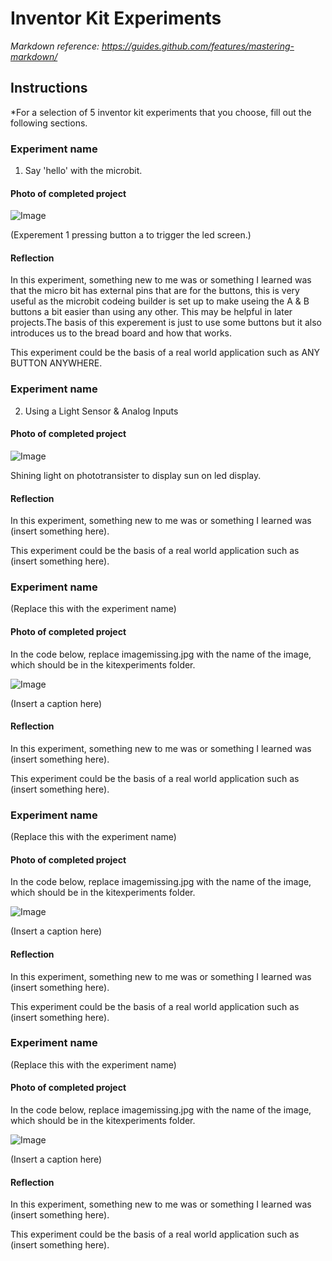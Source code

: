 # Inventor Kit Experiments

*Markdown reference: https://guides.github.com/features/mastering-markdown/*

## Instructions ##

*For a selection of 5 inventor kit experiments that you choose, fill out the following sections.

### Experiment name ###

1. Say 'hello' with the microbit.

#### Photo of completed project ####

![Image](IMG_7125.jpeg)

(Experement 1 pressing button a to trigger the led screen.)

#### Reflection ####

In this experiment, something new to me was or something I learned was that the micro bit has external pins that are for the buttons, this is very useful as the microbit codeing builder is set up to make useing the A & B buttons a bit easier than using any other. This may be helpful in later projects.The basis of this experement is just to use some buttons but it also introduces us to the bread board and how that works.  

This experiment could be the basis of a real world application such as ANY BUTTON ANYWHERE. 

### Experiment name ###

2. Using a Light Sensor & Analog Inputs 

#### Photo of completed project ####


![Image](IMG_2027.jpeg)

Shining light on phototransister to display sun on led display.

#### Reflection ####

In this experiment, something new to me was or something I learned was (insert something here).

This experiment could be the basis of a real world application such as (insert something here).

### Experiment name ###

(Replace this with the experiment name)

#### Photo of completed project ####
In the code below, replace imagemissing.jpg with the name of the image, which should be in the kitexperiments folder.

![Image](missingimage.png)

(Insert a caption here)

#### Reflection ####

In this experiment, something new to me was or something I learned was (insert something here).

This experiment could be the basis of a real world application such as (insert something here).

### Experiment name ###

(Replace this with the experiment name)

#### Photo of completed project ####
In the code below, replace imagemissing.jpg with the name of the image, which should be in the kitexperiments folder.

![Image](missingimage.png)

(Insert a caption here)

#### Reflection ####

In this experiment, something new to me was or something I learned was (insert something here).

This experiment could be the basis of a real world application such as (insert something here).

### Experiment name ###

(Replace this with the experiment name)

#### Photo of completed project ####
In the code below, replace imagemissing.jpg with the name of the image, which should be in the kitexperiments folder.

![Image](missingimage.png)

(Insert a caption here)

#### Reflection ####

In this experiment, something new to me was or something I learned was (insert something here).

This experiment could be the basis of a real world application such as (insert something here).

